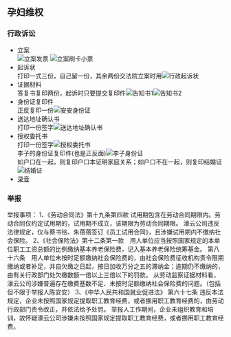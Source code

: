 ## 孕妇维权
### 行政诉讼
- 立案  
![立案发票](立案发票.jpg)
![立案刷卡小票](立案刷卡小票.jpg)
- 起诉状  
打印一式三份，自己留一份，其余两份交法院立案时用![行政起诉状](行政起诉状.jpg)
- 证据材料  
答复书复印两份，起诉时只要提交复印件![告知书1](告知书1.jpg)![告知书2](告知书2.jpg)
- 身份证复印件  
正反复印一份![安安身份证](安安身份证.jpg)
- 送达地址确认书  
打印一份签字![送达地址确认书](送达地址确认书.jpg)
- 授权委托书  
打印一份签字![授权委托书](授权委托书.jpg)  
李子的身份证复印件(也是正反面)![李子身份证](李子身份证.jpg)  
如户口在一起，则复印户口本证明家庭关系；如户口不在一起，则复印结婚证![结婚证](结婚证.jpg)  
- [录音](录音)
### 举报
举报事项：
1、《劳动合同法》第十九条第四款  试用期包含在劳动合同期限内。劳动合同仅约定试用期的，试用期不成立，该期限为劳动合同期限。
濠云公司违反法律规定，仅与蔡书铭、朱蓓蓓签订《员工试用合同》，且涉嫌试用期内不缴纳社会保险。
2、《社会保险法》第十二条第一款　用人单位应当按照国家规定的本单位职工工资总额的比例缴纳基本养老保险费，记入基本养老保险统筹基金。
第八十六条　用人单位未按时足额缴纳社会保险费的，由社会保险费征收机构责令限期缴纳或者补足，并自欠缴之日起，按日加收万分之五的滞纳金；逾期仍不缴纳的，由有关行政部门处欠缴数额一倍以上三倍以下的罚款。
从劳动监察证据材料看，濠云公司涉嫌普遍存在缴费基数不足、未按时足额缴纳社会保险费的问题。（包括但不限于举报人陈安安）
3、《中华人民共和国就业促进法》 第六十七条 违反本法规定，企业未按照国家规定提取职工教育经费，或者挪用职工教育经费的，由劳动行政部门责令改正，并依法给予处罚。
举报人工作期间，企业未组织教育和培训，故怀疑濠云公司涉嫌未按照国家规定提取职工教育经费，或者挪用职工教育经费。

